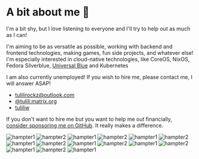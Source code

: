 # A bit about me 🌷

I'm a bit shy, but I love listening to everyone and I'll try to help out as much as I can!

I'm aiming to be as versatile as possible, working with backend and frontend technologies, making games, fun side projects, and whatever else! I'm especially interested in cloud-native technologies, like CoreOS, NixOS, Fedora Silverblue, [Universal Blue](https://universal-blue.org/) and Kubernetes

I am also currently unemployed! If you wish to hire me, please contact me, I will answer ASAP!

- [tulilirockz@outlook.com](mailto:tulilirockz@outlook.com)
- [@tulili:matrix.org](https://app.element.io)
- [tuliliw](https://discord.gg)

If you don't want to hire me but you want to help me out financially, [consider sponsoring me on GitHub](https://github.com/sponsors/tulilirockz). It really makes a difference.

![hampter1](https://i.kym-cdn.com/photos/images/original/000/059/890/hamu20110724-22047-qp2fnw.gif)
![hampter2](https://i.kym-cdn.com/photos/images/original/000/059/892/gerbil20110724-22047-1d239dr.gif)
![hampter1](https://i.kym-cdn.com/photos/images/original/000/059/890/hamu20110724-22047-qp2fnw.gif)
![hampter2](https://i.kym-cdn.com/photos/images/original/000/059/892/gerbil20110724-22047-1d239dr.gif)
![hampter1](https://i.kym-cdn.com/photos/images/original/000/059/890/hamu20110724-22047-qp2fnw.gif)
![hampter2](https://i.kym-cdn.com/photos/images/original/000/059/892/gerbil20110724-22047-1d239dr.gif)
![hampter1](https://i.kym-cdn.com/photos/images/original/000/059/890/hamu20110724-22047-qp2fnw.gif)
![hampter2](https://i.kym-cdn.com/photos/images/original/000/059/892/gerbil20110724-22047-1d239dr.gif)
![hampter1](https://i.kym-cdn.com/photos/images/original/000/059/890/hamu20110724-22047-qp2fnw.gif)
![hampter2](https://i.kym-cdn.com/photos/images/original/000/059/892/gerbil20110724-22047-1d239dr.gif)
![hampter1](https://i.kym-cdn.com/photos/images/original/000/059/890/hamu20110724-22047-qp2fnw.gif)
![hampter2](https://i.kym-cdn.com/photos/images/original/000/059/892/gerbil20110724-22047-1d239dr.gif)
![hampter1](https://i.kym-cdn.com/photos/images/original/000/059/890/hamu20110724-22047-qp2fnw.gif)
![hampter2](https://i.kym-cdn.com/photos/images/original/000/059/892/gerbil20110724-22047-1d239dr.gif)
![hampter1](https://i.kym-cdn.com/photos/images/original/000/059/890/hamu20110724-22047-qp2fnw.gif)
